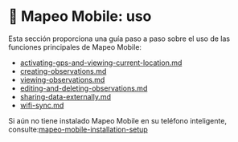 # 📱 Mapeo Mobile: uso

Esta sección proporciona una guía paso a paso sobre el uso de las funciones principales de Mapeo Mobile:

* [activating-gps-and-viewing-current-location.md](activating-gps-and-viewing-current-location.md "mention")
* [creating-observations.md](creating-observations.md "mention")
* [viewing-observations.md](viewing-observations.md "mention")
* [editing-and-deleting-observations.md](editing-and-deleting-observations.md "mention")
* [sharing-data-externally.md](sharing-data-externally.md "mention")
* [wifi-sync.md](wifi-sync.md "mention")

Si aún no tiene instalado Mapeo Mobile en su teléfono inteligente, consulte:[mapeo-mobile-installation-setup](../mapeo-mobile-installation-setup/ "mention")
